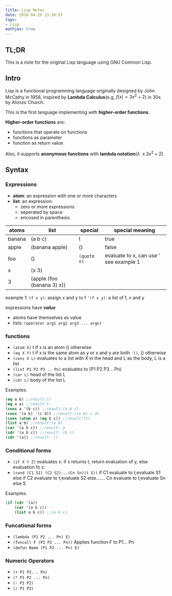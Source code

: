 ```yaml
---
title: Lisp Notes
date: 2018-04-20 13:30:57
tags:
- Lisp
mathjax: true
---
```

## TL;DR

This is a note for the original Lisp language using GNU Common Lisp.

<!--more-->

## Intro

Lisp is a functional programming language originally designed by John McCathy in 1958, 
inspired by **Lambda Calculus**(e.g, $f(x)=3x^2+2$) in 30s by Alonzo Church.

This is the first language implementing with **higher-order functions**.

**Higher-order functions** are:

- functions that operate on functions
- functions as parameter
- function as return value

Also, it supports **anonymous functions** with **lambda notation**($\lambda\ \ x.3x^2+2$).

## Syntax

### Expressions

- **atom**: an expression with one or more characters
- **list**: an expression:
  - zero or more expressions
  - seperated by space
  - encosed in parenthesis

| atoms | list | special | special meaning |
| --- | --- | --- | --- |
| banana | (a b c) | t | true |
| apple | (banana apple) |() | false |
| foo | () | `(quote x)` | evaluate to x, can use \' see example 1|
| x | (x 3) |
| 3 | (apple (foo (banana 3) x)) |

example 1:
`(f x y)`: assign x and y to f
`'(f x y)`: a list of f, x and y

expressions have ***value***
- atoms have themselves as value
- lists: `(operator arg1 arg2 arg3 ... argn)`

### functions

- `(atom X)` t if x is an atom () otherwise
- `(eq X Y)` t if x is the same atom as y or x and y are both `'()`, () otherwise
- `(cons X L)` evaluates to a list with X in the head and L as the body, L is a list
- `(list P1 P2 P3 .. Pn)` evaluates to (P1 P2 P3 .. Pn)
- `(car L)` head of the list L
- `(cdr L)` body of the list L

Examples:
```lisp
(eq a b) ;;result:()
(eq a a) ;;result:t
(cons a '(b c)) ;;result:(a b c)
(cons '(a b) '(c d)) ;;result:((a b) c d)
(cons (atom a) (eq b c)) ;;result:(t)
(list a b) ;;result:(a b)
(car '(a b c)) ;;result: a
(cdr '(a b c)) ;;result: (b c)
(cdr '(a)) ;;result: ()
```

### Conditional forms
- `(if X Y Z)` evaluates x: if x returns t, return evaluation of y, else evaluation fo z.
- `(cond (C1 S1) (C2 S2)...(Cn Sn)(t S))` if C1 evaluate to t;evaluate S1 else if C2 evaluate to t;evaluate S2 else....... Cn evaluate to t;evaluate Sn else S

Examples:
```lisp
(if (cdr '(a))
    (car '(a b c))
    (list a b c)) ;;(a b c)
 ```
 
 ### Funcational forms
- `(lambda (P1 P2 ... Pn) E)`
- `(funcall F (P1 P2 ... Pn))` Applies function F to P1... Pn
- `(defun Name (P1 P2 ... Pn) E)`

### Numeric Operators
- `(+ P1 P2... Pn)`
- `(* P1 P2 ... Pn)`
- `(- P1 P2)`
- `(/ P1 P2)`